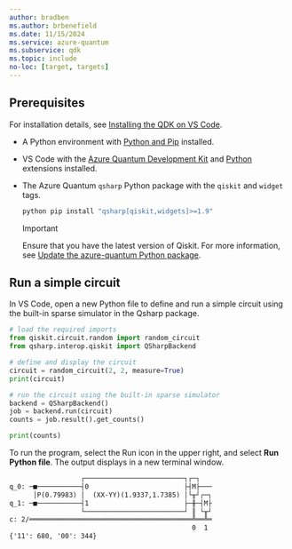 ```yaml
---
author: bradben
ms.author: brbenefield
ms.date: 11/15/2024
ms.service: azure-quantum
ms.subservice: qdk
ms.topic: include
no-loc: [target, targets]
---
```


## Prerequisites

For installation details, see [Installing the QDK on VS Code](xref:microsoft.quantum.install-qdk.overview#installing-the-qdk-on-vs-code).

- A Python environment with [Python and Pip](https://apps.microsoft.com/detail/9NRWMJP3717K) installed.
- VS Code with the [Azure Quantum Development Kit](https://marketplace.visualstudio.com/items?itemName=quantum.qsharp-lang-vscode) and [Python](https://marketplace.visualstudio.com/items?itemName=ms-python.python) extensions installed.
- The Azure Quantum `qsharp` Python package with the `qiskit` and `widget` tags. 

    ```cmd
    python pip install "qsharp[qiskit,widgets]>=1.9" 
    ```
    > [!IMPORTANT]
    > Ensure that you have the latest version of Qiskit. For more information, see [Update the azure-quantum Python package](xref:microsoft.quantum.update-qdk#update-the-azure-quantum-python-packages).


## Run a simple circuit

In VS Code, open a new Python file to define and run a simple circuit using the built-in sparse simulator in the Qsharp package.  

```python
# load the required imports 
from qiskit.circuit.random import random_circuit
from qsharp.interop.qiskit import QSharpBackend

# define and display the circuit
circuit = random_circuit(2, 2, measure=True)
print(circuit)

# run the circuit using the built-in sparse simulator
backend = QSharpBackend()
job = backend.run(circuit)
counts = job.result().get_counts()

print(counts)
```

To run the program, select the Run icon in the upper right, and select **Run Python file**. The output displays in a new terminal window. 


```html
                  ┌─────────────────────────┐┌─┐
q_0: ─■───────────┤0                        ├┤M├───
      │P(0.79983) │  (XX-YY)(1.9337,1.7385) │└╥┘┌─┐
q_1: ─■───────────┤1                        ├─╫─┤M├
                  └─────────────────────────┘ ║ └╥┘
c: 2/═════════════════════════════════════════╩══╩═
                                              0  1
{'11': 680, '00': 344}
```
